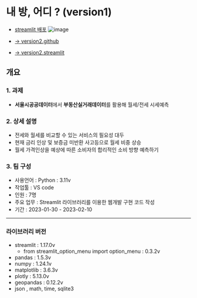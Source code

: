 # 내 방, 어디 ? (version1)
- [streamlit 배포](https://rlawhdgur-ai-project-1-app-7pmqp4.streamlit.app/)
![image](https://user-images.githubusercontent.com/120995529/218037440-04e7faf0-a0f0-4f8a-aa8f-cbc5a32173af.png)

- [→ version2.github](https://github.com/rlawhdgur/ai_project_2)
- [→ version2.streamlit](https://rlawhdgur-ai-project-2-app-tn50qs.streamlit.app/)


## 개요
### 1. 과제
- **서울시공공데이터**에서 **부동산실거래데이터**를 활용해 월세/전세 시세예측

### 2. 상세 설명
- 전세와 월세를 비교할 수 있는 서비스의 필요성 대두
- 현재 금리 인상 및 보증금 미반환 사고등으로 월세 비중 상승
- 월세 가격인상을 예상에 따른 소비자의 합리적인 소비 방향 예측하기

### 3. 팀 구성
- 사용언어 : Python : 3.11v
- 작업툴 : VS code
- 인원 : 7명
- 주요 업무 : Streamlit 라이브러리를 이용한 웹개발 구현 코드 작성
- 기간 : 2023-01-30 - 2023-02-10
***

### 라이브러리 버전
- streamlit : 1.17.0v
  - from streamlit_option_menu import option_menu : 0.3.2v
- pandas : 1.5.3v
- numpy : 1.24.1v
- matplotlib : 3.6.3v
- plotly : 5.13.0v
- geopandas : 0.12.2v
- json , math, time, sqlite3
